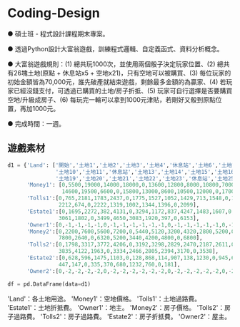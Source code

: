 # Coding-Design

● 碩士班 - 程式設計課程期末專案。

● 透過Python設計大富翁遊戲，訓練程式邏輯、自定義函式、資料分析概念。

● 大富翁遊戲規則：(1) 總共玩1000次，並使用兩個骰子決定玩家位置、(2) 總共有26塊土地(原點 + 休息站x5 + 空地x21)，只有空地可以被購買、(3) 每位玩家的初始金額皆為70,000元，誰先破產就結束遊戲，剩餘最多金額的為贏家、(4) 若玩家已經沒錢支付，可透過已購買的土地/房子折抵、(5) 玩家可自行選擇是否要購買空地/升級成房子、(6) 每玩完一輪可以拿到1000元津貼，若剛好又骰到原點位置，再加1000元。  

● 完成時間：一週。


## 遊戲素材

```python
d1 = {'Land': ['開始','土地1','土地2','土地3','土地4','休息站','土地6','土地7','土地8','土地9',\
               '土地10','土地11','休息站','土地13','土地14','土地15','土地16','土地17','休息站',\
               '土地19','土地20','土地21','土地22','土地23','休息站','土地25'], 
      'Money1': [0,5500,19000,14000,18000,0,13600,12800,8000,10800,7000,13000,0,11000,6000,\
                 14600,19500,6600,0,15800,13000,8600,10500,12000,0,17000],
      'Tolls1':[0,765,2181,1783,2437,0,1775,1527,1052,1429,713,1548,0,1381,653,1844,\
                2212,674,0,2222,1319,1002,1344,1396,0,2099],
      'Estate1':[0,1695,2272,382,4131,0,3294,1172,837,4247,1483,1607,0,4002,856,2700,\
                3061,1802,0,3499,4650,3083,1920,397,0,6153],
      'Owner1':[0,-1,-1,-1,-1,0,-1,-1,-1,-1,-1,-1,0,-1,-1,-1,-1,-1,0,-1,-1,-1,-1,-1,0,-1],
      'Money2':[0,2200,7600,5600,7200,0,5440,5120,3200,4320,2800,5200,0,4400,2400,5840,\
                7800,2640,0,6320,5200,3440,4200,4800,0,6800],
      'Tolls2':[0,1798,3317,3772,4206,0,3192,3298,2829,2470,2187,2611,0,2546,2223,\
                3835,4122,1963,0,3334,2466,2805,2394,3170,0,3538],
      'Estate2':[0,628,596,1475,1103,0,128,868,114,907,138,1230,0,945,664,579,\
                447,147,0,335,370,680,1232,760,0,181],
      'Owner2':[0,-2,-2,-2,-2,0,-2,-2,-2,-2,-2,-2,0,-2,-2,-2,-2,-2,0,-2,-2,-2,-2,-2,0,-2]}

df = pd.DataFrame(data=d1)
```
'Land'：各土地用途。
'Money1'：空地價格。
'Tolls1'：土地過路費。
'Estate1'：土地折抵費。
'Owner1'：地主。
'Money2'：房子價格。
'Tolls2'：房子過路費。
'Tolls2'：房子過路費。
'Estate2'：房子折抵費。
'Owner2'：屋主。






